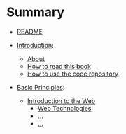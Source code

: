 # Summary

* [README](README.md)


* [Introduction](introduction):
    * [About](introduction/about.md)
    * [How to read this book](introduction/how-to-read-this-book.md)
    * [How to use the code repository](introduction/how-to-use-the-code-repository.md) 


* [Basic Principles](basic-principles):
    * [Introduction to the Web](basic-principles/introduction-to-the-web) 
        * [Web Technologies](basic-principles/introduction-to-the-web/web-technologies.md)
        * [...]()
        * [...]()


